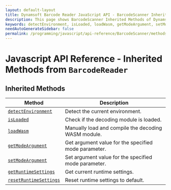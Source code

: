 ```yaml
---
layout: default-layout
title: Dynamsoft Barcode Reader JavaScript API - BarcodeScanner Inherited Methods from BarcodeReader
description: This page shows BarcodeScanner Inherited Methods of Dynamsoft Barcode Reader JavaScript SDK.
keywords: detectEnvironment, isLoaded, loadWasm, getModeArgument, setModeArgument, getRuntimeSettings, resetRuntimeSettings, inherited methods, BarcodeReader, BarcodeScanner, api reference, javascript, js
needAutoGenerateSidebar: false
permalink: /programming/javascript/api-reference/BarcodeScanner/methods/inherited.html
---
```



# Javascript API Reference - Inherited Methods from `BarcodeReader`

## Inherited Methods

| Method               | Description |
|----------------------|-------------|
| [`detectEnvironment`](../../BarcodeReader/methods/initialize-and-destroy.md#detectenvironment) | Detect the current environment. |
| [`isLoaded`](../../BarcodeReader/methods/initialize-and-destroy.md#isloaded) | Check if the decoding module is loaded. |
| [`loadWasm`](../../BarcodeReader/methods/initialize-and-destroy.md#loadwasm) | Manually load and compile the decoding WASM module. |
| [`getModeArgument`](../../BarcodeReader/methods/parameter-and-runtime-settings.md#getmodeargument) | Get argument value for the specified mode parameter. |
| [`setModeArgument`](../../BarcodeReader/methods/parameter-and-runtime-settings.md#setmodeargument) | Set argument value for the specified mode parameter. |
| [`getRuntimeSettings`](../../BarcodeReader/methods/parameter-and-runtime-settings.md#getruntimesettings) | Get current runtime settings. |
| [`resetRuntimeSettings`](../../BarcodeReader/methods/parameter-and-runtime-settings.md#resetruntimesettings) | Reset runtime settings to default. |
